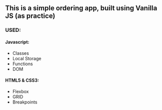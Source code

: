<h2>This is a simple ordering app, built using Vanilla JS (as practice)</h2>

<h3>USED:</h3>

<h4>Javascript:</h4>
<ul>
  <li>Classes</li>
  <li>Local Storage</li>
  <li>Functions</li>
  <li>DOM</li>
</ul>

<h4>HTML5 & CSS3:</h4>
<ul>
  <li>Flexbox</li>
  <li>GRID</li>
  <li>Breakpoints</li>
</ul>

